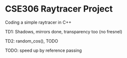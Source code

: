 # CSE306 Raytracer Project
 Coding a simple raytracer in C++

TD1: Shadows, mirrors done, transparency too (no fresnel)

TD2: random_cos(), TODO

TODO: speed up by reference passing
